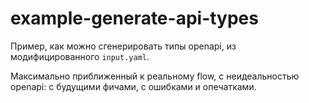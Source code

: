 # example-generate-api-types

Пример, как можно сгенерировать типы openapi, из модифицированного `input.yaml`.

Максимально приближенный к реальному flow, с неидеальностью openapi: с будущими фичами, с ошибками и опечатками.